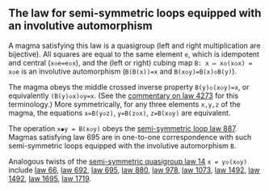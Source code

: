 ## The law for semi-symmetric loops equipped with an involutive automorphism

A magma satisfying this law is a quasigroup (left and right multiplication are bijective).  All squares are equal to the same element `e`, which is idempotent and central (`x◇e=e◇x`), and the (left or right) cubing map `B: x ↦ x◇(x◇x) = x◇e` is an involutive automorphism (`B(B(x))=x` and `B(x◇y)=B(x)◇B(y)`).

The magma obeys the middle crossed inverse property `B(y)◇(x◇y)=x`, or equivalently `(B(y)◇x)◇y=x`.  (See the [commentary on law 4273](https://teorth.github.io/equational_theories/implications/?4273) for this terminology.)  More symmetrically, for any three elements `x,y,z` of the magma, the equations `x=B(y◇z)`, `y=B(z◇x)`, `z=B(x◇y)` are equivalent.

The operation `x◆y = B(x◇y)` obeys the [semi-symmetric loop law 887](https://teorth.github.io/equational_theories/implications/?887).  Magmas satisfying law 695 are in one-to-one correspondence with such semi-symmetric loops equipped with the involutive automorphism `B`.

Analogous twists of the [semi-symmetric quasigroup law 14](https://teorth.github.io/equational_theories/implications/?14) `x = y◇(x◇y)` include [law 66](https://teorth.github.io/equational_theories/implications/?66), [law 692](https://teorth.github.io/equational_theories/implications/?692), [law 695](https://teorth.github.io/equational_theories/implications/?695), [law 880](https://teorth.github.io/equational_theories/implications/?880), [law 978](https://teorth.github.io/equational_theories/implications/?978), [law 1073](https://teorth.github.io/equational_theories/implications/?1073), [law 1492](https://teorth.github.io/equational_theories/implications/?1492), [law 1492](https://teorth.github.io/equational_theories/implications/?1496), [law 1695](https://teorth.github.io/equational_theories/implications/?1695), [law 1719](https://teorth.github.io/equational_theories/implications/?1719).
